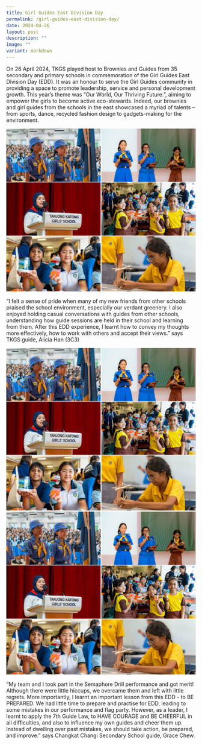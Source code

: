 ```yaml
---
title: Girl Guides East Division Day
permalink: /girl-guides-east-division-day/
date: 2024-04-26
layout: post
description: ""
image: ""
variant: markdown
---
```

<p>On 26 April 2024, TKGS played host to Brownies and Guides from 35 secondary and primary schools in commemoration of the Girl Guides East Division Day (EDD). It was an honour to serve the Girl Guides community in providing a space to promote leadership, service and personal development growth.  This year’s theme was “Our World, Our Thriving Future.”, aiming to empower the girls to become active eco-stewards. Indeed, our brownies and girl guides from the schools in the east showcased a myriad of talents – from sports, dance, recycled fashion design to gadgets-making for the environment. 
</p>
<img src="/images/Sparkling_Moment/2024/GGEDD_1.jpg">
<p>“I felt a sense of pride when many of my new friends from other schools praised the school environment, especially our verdant greenery. I also enjoyed holding casual conversations with guides from other schools, understanding how guide sessions are held in their school and learning from them. After this EDD experience, I learnt how to convey my thoughts more effectively, how to work with others and accept their views.” says TKGS guide, Alicia Han (3C3) </p>
<img src="/images/Sparkling_Moment/2024/GGEDD_1.jpg">
<img src="/images/Sparkling_Moment/2024/GGEDD_1.jpg">
<p>“My team and I took part in the Semaphore Drill performance and got merit! Although there were little hiccups, we overcame them and left with little regrets. More importantly, I learnt an important lesson from this EDD - to BE PREPARED. We had little time to prepare and practise for EDD, leading to some mistakes in our performance and flag party. However, as a leader, I learnt to apply the 7th Guide Law, to HAVE COURAGE and BE CHEERFUL in all difficulties, and also to influence my own guides and cheer them up. Instead of dwelling over past mistakes, we should take action, be prepared, and improve.” says Changkat Changi Secondary School guide, Grace Chew.</p>
